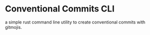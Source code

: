 # Conventional Commits CLI

a simple rust command line utility to create conventional commits with gitmojis.
